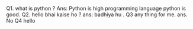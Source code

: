 Q1. what is python ?
Ans: Python is high programming language  python is good.
Q2. hello bhai kaise ho ?
ans: badhiya hu .
Q3 any thing for me.
ans. No
Q4 hello